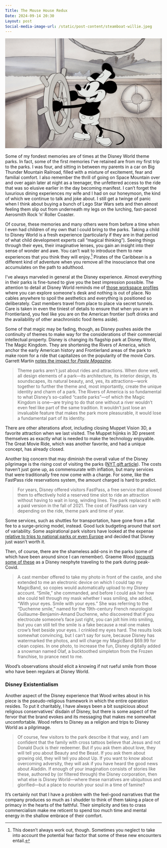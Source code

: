```yaml
---
Title: The Mouse House Redux
Date: 2024-09-14 20:30
Layout: post
Social-media-image-url: /static/post-content/steamboat-willie.jpeg
---
```


![](/static/post-content/steamboat-willie.jpeg)

Some of my fondest memories are of times at the Disney World theme parks. In fact, some of the first memories I've retained are from my first trip to the parks. I was four, and sitting in between my parents in a car on Big Thunder Mountain Railroad, filled with a mixture of excitement, fear and familial comfort. I also remember the thrill of going on Space Mountain over and over again later at night as a teenager, the unfettered access to the ride that was so elusive earlier in the day becoming manifest. I can’t forget the luxurious dining experiences my wife and I had on our honeymoon, the kind of which we continue to talk and joke about. I still get a twinge of panic when I think about buying a bunch of Lego Star Wars sets and then almost feeling them slip out from underneath my legs on the lurching, fast-paced Aerosmith Rock ’n’ Roller Coaster. 

Of course, these memories and many others were from before a time when I even had children of my own that I could bring to the parks. Taking a child to Disney World is a fresh experience (particularly if they are in that period of what child development experts call “magical thinking”). Seeing things through their eyes, their imaginative lenses, you gain an insight into their sense of wonder and awe. You can’t wait to introduce them to new experiences that you think they will enjoy.[^1] Pirates of the Caribbean is a different kind of adventure when you remove all the insouciance that one accumulates on the path to adulthood. 

<!--more-->

I've always marveled in general at the Disney experience. Almost everything in their parks is fine-tuned to give you the best impression possible. The attention to detail at Disney World reminds me of [those workspace profiles](https://www.makerstations.io) where you can explore someone's desk and nothing is out of place. No cables anywhere to spoil the aesthetics and everything is positioned so deliberately. Cast members travel from place to place via secret tunnels. Care is taken in even the tiniest of details to ensure that when you are in Frontierland, you feel like you are on the American frontier (soft drinks and the availability of other anachronistic food items aside).  

Some of that magic may be fading, though, as Disney pushes aside the continuity of themes to make way for the considerations of their commercial intellectual property. Disney is changing its flagship park at Disney World, The Magic Kingdom. They are shortening the Rivers of America, which anchor the early American history and Frontierland areas of the park to make room for a ride that capitalizes on the popularity of the movie *Cars*. Garrett Martin [notes the impact for *Paste Magazine*](https://www.pastemagazine.com/travel/disney-world/disney-world-replacing-rivers-of-america-or-muppetvision-3d-would-be-a-mistake). 

> Theme parks aren’t just about rides and attractions. When done well, all design elements of a park—its architecture, its interior design, its soundscapes, its natural beauty, and, yes, its attractions—work together to further the theme and, most importantly, create the unique identity and charm of a park. The Rivers of America is so fundamental to what Disney’s so-called “castle parks”—of which the Magic Kingdom is one—are trying to do that one without a river wouldn’t even feel like part of the same tradition. It wouldn’t just lose an invaluable feature that makes the park more pleasurable, it would lose a fundamental part of its identity.  
> 
There are other alterations afoot, including closing Muppet Vision 3D, a favorite attraction when we last visited. The Muppet hijinks in 3D present themselves as exactly what is needed to make the technology enjoyable. The Great Movie Ride, which was another favorite, and had a unique concept, has already closed. 

Another big concern that may diminish the overall value of the Disney pilgrimage is the rising cost of visiting the parks ([NYT gift article](https://www.nytimes.com/2024/08/20/business/disney-vacation-debt.html?unlocked_article_code=1.IU4.oy7m.oBhxYrOcsRDH&smid=url-share)). The costs haven’t just gone up, as commensurate with inflation, but many services that were traditionally free now come with a charge. For some, like the FastPass ride reservations system, the amount charged is hard to predict.

> For years, Disney offered visitors FastPass, a free service that allowed them to effectively hold a reserved time slot to ride an attraction without having to wait in long, winding lines. The park replaced it with a paid version in the fall of 2021. The cost of FastPass can vary depending on the ride, theme park and time of year.

Some services, such as shuttles for transportation, have gone from a flat fee to a surge-pricing model, instead. Good luck budgeting around that sort of variability. Some aspirational park visitors have looked at the expense [relative to trips to national parks or even Europe](https://www.nytimes.com/2024/08/09/travel/disney-vacation-cost.html) and decided that Disney just wasn’t worth it. 

Then, of course, there are the shameless add-ons in the parks (some of which have been around since I can remember). Graeme Wood [recounts some of these](https://www.theatlantic.com/culture/archive/2020/07/disney-world-during-pandemic-extremely-weird/614617/?gift=wUZ3PcjdVg-HDfUN8Ab-mXJv22qqLCzjjMftcbyVj4w&utm_source=copy-link&utm_medium=social&utm_campaign=share) as a Disney neophyte traveling to the park during peak-Covid. 

> A cast member offered to take my photo in front of the castle, and she extended to me an electronic device on which I could tap my MagicBand, so copies would automatically upload to my Disney account. “Smile,” she commanded, and before I could ask her how she could tell through my mask whether I was smiling, she added, “With your eyes. Smile with your eyes.” She was referring to the “Duchenne smile,” named for the 19th-century French neurologist Guillaume-Benjamin-Amand Duchenne, who discovered that if you electrocute someone’s face just right, you can jolt him into smiling, but you can still tell the smile is a fake because a real one makes crow’s feet beside your eyes. I crinkled my eyes hard. The results look somewhat convincing, but I can’t say for sure, because Disney has watermarked the photos, and will charge my MagicBand $69.99 for clean copies. In one photo, to increase the fun, Disney digitally added a snowman named Olaf, a bucktoothed simpleton from the Frozen franchise, to prance next to me.

Wood’s observations should elicit a knowing if not rueful smile from those who have been regulars at Disney World. 

### Disney Existentialism

Another aspect of the Disney experience that Wood writes about in his piece is the pseudo-religious framework in which the entire operation resides. To put it charitably, I have always been a bit suspicious about religious conservatives’ disdain of Disney, but there is some aspect of the fervor that the brand evokes and its messaging that makes me somewhat uncomfortable. Wood refers to Disney as a religion and trips to Disney World as a pilgrimage.

> Of course, few visitors to the park describe it that way, and I am confident that the family with cross tattoos believe that Jesus and not Donald Duck is their redeemer. But if you ask them about love, they will tell you about Beauty and the Beast. If you ask them about growing old, they will tell you about Up. If you want to know about overcoming adversity, they will ask if you have heard the good news about Aladdin. If enough of your imagination consists of stories like these, authored by (or filtered through) the Disney corporation, then what else is Disney World—where these narratives are ubiquitous and glorified—but a place to nourish your soul in a time of famine?

It’s certainly not that I have a problem with the feel-good narratives that the company produces so much as I shudder to think of them taking a place of primacy in the hearts of the faithful. Their simplicity and ties to crass commercialism make me reticent to spend too much time and mental energy in the shallow embrace of their comfort. 




[^1]:	This doesn’t always work out, though. Sometimes you neglect to take into account the potential fear factor that some of these new encounters entail.